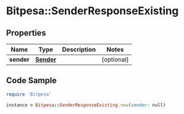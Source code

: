 # Bitpesa::SenderResponseExisting

## Properties

Name | Type | Description | Notes
------------ | ------------- | ------------- | -------------
**sender** | [**Sender**](Sender.md) |  | [optional] 

## Code Sample

```ruby
require 'Bitpesa'

instance = Bitpesa::SenderResponseExisting.new(sender: null)
```


